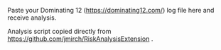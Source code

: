 Paste your Dominating 12 (https://dominating12.com/) log file here and receive analysis.

Analysis script copied directly from https://github.com/jmirch/RiskAnalysisExtension .
